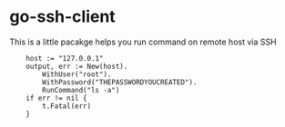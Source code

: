 # go-ssh-client

This is a little pacakge helps you run command on remote host via SSH

```
	host := "127.0.0.1"
	output, err := New(host).
		WithUser("root").
		WithPassword("THEPASSWORDYOUCREATED").
		RunCommand("ls -a")
	if err != nil {
		t.Fatal(err)
	}
```
